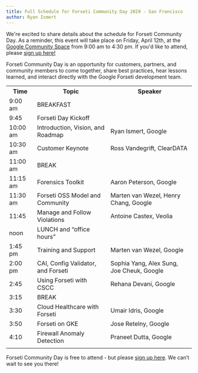 ```yaml
---
title: Full Schedule for Forseti Community Day 2019 - San Francisco
author: Ryan Ismert
---
```

We're excited to share details about the schedule for Forseti Community Day. As a reminder, this event will take place on Friday, April 12th, at the [Google Community Space](https://www.google.com/maps/place/Google+Community+Space/@37.7924314,-122.3917533,15z/data=!4m5!3m4!1s0x0:0xe802861c91d9ec20!8m2!3d37.7924314!4d-122.3917533) from 9:00 am to 4:30 pm. If you'd like to attend, please [sign up here!](https://docs.google.com/forms/d/e/1FAIpQLSc2QVryJI9HQ2K0nzrbt-dDMCi83UmYYAnVNl9Y_ZUDzZ5EAQ/viewform)

Forseti Community Day is an opportunity for customers, partners, and community members to come together, share best practices, hear lessons learned, and interact directly with the Google Forseti development team.

<table>
<tr>
<th>Time</th>
<th>Topic</th>
<th>Speaker</th>
</tr>
<tr>
<td>9:00 am</td>
<td>BREAKFAST</td>
<td></td>
</tr>
<tr>
<td>9:45</td>
<td>Forseti Day Kickoff</td>
<td></td>
</tr>
<tr>
<td>10:00 am</td>
<td>Introduction, Vision, and Roadmap</td>
<td>Ryan Ismert, Google</td>
</tr>
<tr>
<td>10:30 am</td>
<td>Customer Keynote</td>
<td>Ross Vandegrift, ClearDATA</td>
</tr>
<tr>
<td>11:00 am</td>
<td>BREAK</td>
<td></td>
</tr>
<tr>
<td>11:15 am</td>
<td>Forensics Toolkit</td>
<td>Aaron Peterson, Google</td>
</tr>
<tr>
<td>11:30 am</td>
<td>Forseti OSS Model and Community</td>
<td>Marten van Wezel, Henry Chang, Google</td>
</tr>
<tr>
<td>11:45</td>
<td>Manage and Follow Violations</td>
<td>Antoine Castex, Veolia</td>
</tr>
<tr>
<td>noon</td>
<td>LUNCH and “office hours”</td>
<td></td>
</tr>
<tr>
<td>1:45 pm</td>
<td>Training and Support</td>
<td>Marten van Wezel, Google</td>
</tr>
<tr>
<td>2:00 pm</td>
<td>CAI, Config Validator, and Forseti</td>
<td>Sophia Yang, Alex Sung, Joe Cheuk, Google</td>
</tr>
<tr>
<td>2:45</td>
<td>Using Forseti with CSCC</td>
<td>Rehana Devani, Google</td>
</tr>
<tr>
<td>3:15</td>
<td>BREAK</td>
<td></td>
</tr>
<tr>
<td>3:30</td>
<td>Cloud Healthcare with Forseti</td>
<td>Umair Idris, Google</td>
</tr>
<tr>
<td>3:50</td>
<td>Forseti on GKE</td>
<td>Jose Retelny, Google</td>
</tr>
<tr>
<td>4:10</td>
<td>Firewall Anomaly Detection</td>
<td>Praneet Dutta, Google</td>
</tr>
<tr>
<td></td>
<td></td>
<td></td>
</tr>
</table>

 Forseti Community Day is free to attend - but please [sign up here](https://docs.google.com/forms/d/e/1FAIpQLSc2QVryJI9HQ2K0nzrbt-dDMCi83UmYYAnVNl9Y_ZUDzZ5EAQ/viewform). We can’t wait to see you there!